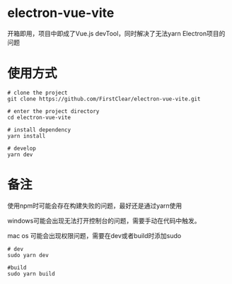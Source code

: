 # electron-vue-vite
开箱即用，项目中即成了Vue.js devTool，同时解决了无法yarn Electron项目的问题

# 使用方式

```
# clone the project
git clone https://github.com/FirstClear/electron-vue-vite.git

# enter the project directory
cd electron-vue-vite

# install dependency
yarn install

# develop
yarn dev
``` 

# 备注
使用npm时可能会存在构建失败的问题，最好还是通过yarn使用

windows可能会出现无法打开控制台的问题，需要手动在代码中触发。

mac os 可能会出现权限问题，需要在dev或者build时添加sudo 
```
# dev
sudo yarn dev

#build
sudo yarn build
```
